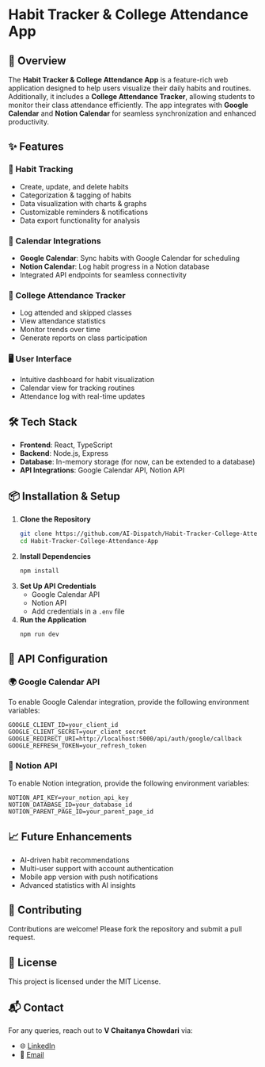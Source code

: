 # Habit Tracker & College Attendance App

## 🚀 Overview
The **Habit Tracker & College Attendance App** is a feature-rich web application designed to help users visualize their daily habits and routines. Additionally, it includes a **College Attendance Tracker**, allowing students to monitor their class attendance efficiently. The app integrates with **Google Calendar** and **Notion Calendar** for seamless synchronization and enhanced productivity.

## ✨ Features
### 🎯 Habit Tracking
- Create, update, and delete habits
- Categorization & tagging of habits
- Data visualization with charts & graphs
- Customizable reminders & notifications
- Data export functionality for analysis

### 📅 Calendar Integrations
- **Google Calendar**: Sync habits with Google Calendar for scheduling
- **Notion Calendar**: Log habit progress in a Notion database
- Integrated API endpoints for seamless connectivity

### 🏫 College Attendance Tracker
- Log attended and skipped classes
- View attendance statistics
- Monitor trends over time
- Generate reports on class participation

### 🖥️ User Interface
- Intuitive dashboard for habit visualization
- Calendar view for tracking routines
- Attendance log with real-time updates

## 🛠️ Tech Stack
- **Frontend**: React, TypeScript
- **Backend**: Node.js, Express
- **Database**: In-memory storage (for now, can be extended to a database)
- **API Integrations**: Google Calendar API, Notion API

## 📦 Installation & Setup
1. **Clone the Repository**
   ```sh
   git clone https://github.com/AI-Dispatch/Habit-Tracker-College-Attendance-App.git
   cd Habit-Tracker-College-Attendance-App
   ```
2. **Install Dependencies**
   ```sh
   npm install
   ```
3. **Set Up API Credentials**
   - Google Calendar API
   - Notion API
   - Add credentials in a `.env` file
4. **Run the Application**
   ```sh
   npm run dev
   ```

## 🔑 API Configuration
### 🌍 Google Calendar API
To enable Google Calendar integration, provide the following environment variables:
```env
GOOGLE_CLIENT_ID=your_client_id
GOOGLE_CLIENT_SECRET=your_client_secret
GOOGLE_REDIRECT_URI=http://localhost:5000/api/auth/google/callback
GOOGLE_REFRESH_TOKEN=your_refresh_token
```

### 📝 Notion API
To enable Notion integration, provide the following environment variables:
```env
NOTION_API_KEY=your_notion_api_key
NOTION_DATABASE_ID=your_database_id
NOTION_PARENT_PAGE_ID=your_parent_page_id
```

## 📈 Future Enhancements
- AI-driven habit recommendations
- Multi-user support with account authentication
- Mobile app version with push notifications
- Advanced statistics with AI insights

## 🤝 Contributing
Contributions are welcome! Please fork the repository and submit a pull request.

## 📜 License
This project is licensed under the MIT License.

## 📬 Contact
For any queries, reach out to **V Chaitanya Chowdari** via:
- 🌐 [LinkedIn](https://www.linkedin.com/in/v-chaitanya-chowdari-bb3733202)
- 📩 [Email](mailto:vchaitanyachowdari@gmail.com)
